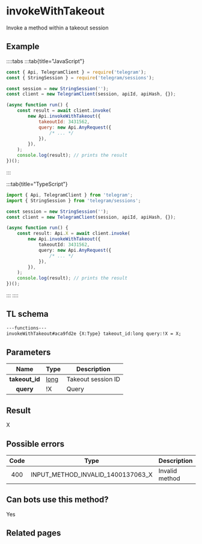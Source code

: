# invokeWithTakeout

Invoke a method within a takeout session

## Example

::::tabs
:::tab{title="JavaScript"}

```js
const { Api, TelegramClient } = require('telegram');
const { StringSession } = require('telegram/sessions');

const session = new StringSession('');
const client = new TelegramClient(session, apiId, apiHash, {});

(async function run() {
    const result = await client.invoke(
        new Api.invokeWithTakeout({
            takeoutId: 3431562,
            query: new Api.AnyRequest({
                /* ... */
            }),
        }),
    );
    console.log(result); // prints the result
})();
```

:::

:::tab{title="TypeScript"}

```ts
import { Api, TelegramClient } from 'telegram';
import { StringSession } from 'telegram/sessions';

const session = new StringSession('');
const client = new TelegramClient(session, apiId, apiHash, {});

(async function run() {
    const result: Api.X = await client.invoke(
        new Api.invokeWithTakeout({
            takeoutId: 3431562,
            query: new Api.AnyRequest({
                /* ... */
            }),
        }),
    );
    console.log(result); // prints the result
})();
```

:::
::::

## TL schema

```txt
---functions---
invokeWithTakeout#aca9fd2e {X:Type} takeout_id:long query:!X = X;
```

## Parameters

|      Name      | Type                                        | Description        |
| :------------: | ------------------------------------------- | ------------------ |
| **takeout_id** | [long](https://core.telegram.org/type/long) | Takeout session ID |
|   **query**    | !X                                          | Query              |

## Result

X

## Possible errors

| Code | Type                              | Description    |
| :--: | --------------------------------- | -------------- |
| 400  | INPUT_METHOD_INVALID_1400137063_X | Invalid method |

## Can bots use this method?

Yes

## Related pages
